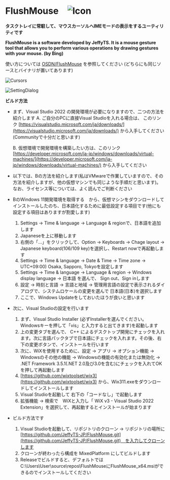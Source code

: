 
# FlushMouse　![Icon](https://osdn.net/users/jeffyts/pf/FlushMouse/wiki/FrontPage/thumb/48x48/FlushMouse.png)

**タスクトレイに常駐して、マウスカーソルへIMEモードの表示をするユーティリティです**

**FlushMouse is a software developed by JeffyTS. It is a mouse gesture tool that allows you to perform various operations by drawing gestures with your mouse. (by Bing)**




使い方については [OSDN/FlushMouse](https://osdn.net/users/jeffyts/pf/FlushMouse/wiki/FrontPage "https://osdn.net/users/JeffyTS/pf/FlushMouse/wiki/FrontPage)") を参照してください (どちらにも同じソースとバイナリが置いてあります)

![Cursors](https://osdn.net/users/jeffyts/pf/FlushMouse/wiki/FrontPage/thumb/230x181/Cursors.png)

![SettingDialog](https://osdn.net/users/jeffyts/pf/FlushMouse/wiki/FrontPage/thumb/572x645/SettingDlg.png)



**ビルド方法**

* まず、Visual Studio 2022 の開発環境が必要になりますので、二つの方法を紹介します
  A. ご自分のPCに直接Visual Studioを入れる場合は、
  このリンク [https://visualstudio.microsoft.com/ja/downloads/](https://visualstudio.microsoft.com/ja/downloads/) から入手してください(Communityで十分だと思います)
  
  B. 仮想環境で開発環境を構築したい方は、このリンク [https://developer.microsoft.com/ja-jp/windows/downloads/virtual-machines/](https://developer.microsoft.com/ja-jp/windows/downloads/virtual-machines/) から入手してください
  

* 以下では、Bの方法を紹介します(私はVMwareで作業していますので、その方法を紹介しますが、他の仮想マシンでも同じような手順だと思います)。なお、ライセンス等については、よく読んでご判断ください

* BのWindows 11開発環境を取得する　から、仮想マシンをダウンロードしてインストールしたのち、日本語化するために最低設定する項目です(他にも設定する項目はありますが割愛します)

  1. Settings -> Time & language -> Language & regionで、日本語を追加します
  2. Japaneseを上に移動します
  3. 右側の「…」をクリックして、Option -> Keyboards -> Chage layout -> Japanese keyboard(106/109 key)を選択し、Restart nowで再起動します
  4. Settings -> Time & language -> Date & Time -> Time zone -> UTC+09:00) Osaka, Sapporo, Tokyoを設定します
  5. Settings -> Time & language -> Language & region -> Windows display language -> 日本語 を選んで、 Sign out、Sign inします
  6. 設定 -> 時刻と言語 -> 言語と地域 -> 管理用言語の設定で表示されるダイアログで、システムロケールの変更を選んで 日本語(日本)を選択します
  7. ここで、Windows Updateをしておいたほうが良いと思います

* 次に、Visual Studioの設定を行います

  1. まず、Visual Studio Installer (必ずInstallerを選んでください。Windowsキーを押して「vis」と入力すると出てきます)を起動します
  2. 上の変更タブを選んで、 C++ によるデスクトップ開発にチェックを入れます。次に言語パックタブで日本語にチェックを入れます。その後、右下の変更ボタンで、インストールを行います
  3. 次に、WiXを使用するために、設定 -> アプリ -> オプション機能 -> Windowsのその他の機能 -> Windowsの機能の有効化または無効化 -> .NET Framework 3.5.1(.NET 2.0及び3.0を含む)にチェックを入れてOKを押して再起動します
  4. [https://github.com/wixtoolset/wix3](https://github.com/wixtoolset/wix3) から、Wix311.exeをダウンロードしてインストールします
  5. Visual Studioを起動して 右下の「コードなし」で起動します
  6. 拡張機能 -> 検索で　WiXと入力し「 WiX v3 - Visual Studio 2022 Extension」を選択して、再起動するとインストールが始まります

* ビルド方法です
  1. Visual Studioを起動して、リポジトリのクローン -> リポジトリの場所に [https://github.com/JeffyTS-JP/FlushMouse.git](https://github.com/JeffyTS-JP/FlushMouse.git)　を入力してクローンします
  2. クローンが終わったら構成を MixedPlatform にしてビルドします
  3. Releaseでビルドすると、デフォルトでは C:\Users\User\source\repos\FlushMouseにFlushMouse_x64.msiができるのでインストールしてください


